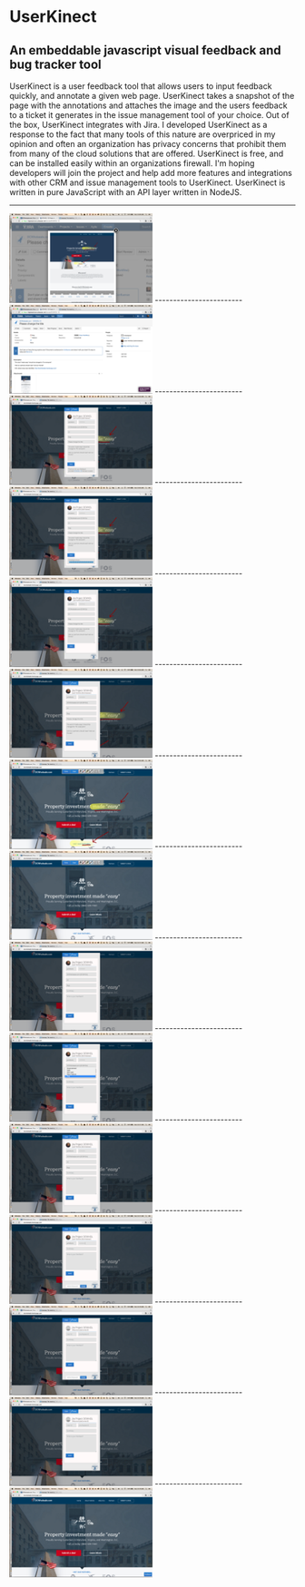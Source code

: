 UserKinect
===========

An embeddable javascript visual feedback and bug tracker tool
-------------------------------------------------------------

UserKinect is a user feedback tool that allows users to input feedback quickly, and annotate a given web page.
UserKinect takes a snapshot of the page with the annotations and attaches the image and the users feedback to
a ticket it generates in the issue management tool of your choice.  Out of the box, UserKinect integrates with
Jira.  I developed UserKinect as a response to the fact that many tools of this nature are overpriced in my
opinion and often an organization has privacy concerns that prohibit them from many of the cloud solutions that
are offered.  UserKinect is free, and can be installed easily within an organizations firewall.  I'm hoping
developers will join the project and help add more features and integrations with other CRM and issue management
tools to UserKinect.  UserKinect is written in pure JavaScript with an API layer written in NodeJS.



------------------------
<img src="/screenshots/screenshot-1.png" width="50%" >
------------------------
<img src="/screenshots/screenshot-2.png" width="50%" >
------------------------
<img src="/screenshots/screenshot-3.png" width="50%" >
------------------------
<img src="/screenshots/screenshot-4.png" width="50%" >
------------------------
<img src="/screenshots/screenshot-5.png" width="50%" >
------------------------
<img src="/screenshots/screenshot-6.png" width="50%" >
------------------------
<img src="/screenshots/screenshot-7.png" width="50%" >
------------------------
<img src="/screenshots/screenshot-8.png" width="50%" >
------------------------
<img src="/screenshots/screenshot-9.png" width="50%" >
------------------------
<img src="/screenshots/screenshot-10.png" width="50%" >
------------------------
<img src="/screenshots/screenshot-11.png" width="50%" >
------------------------
<img src="/screenshots/screenshot-12.png" width="50%" >
------------------------
<img src="/screenshots/screenshot-13.png" width="50%" >
------------------------
<img src="/screenshots/screenshot-14.png" width="50%" >
------------------------
<img src="/screenshots/screenshot-15.png" width="50%" >
